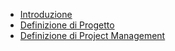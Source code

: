 * [Introduzione](01_introduzione.md)
* [Definizione di Progetto](02_definizione_di_progetto.md)
* [Definizione di Project Management](03_definizione_di_project_management.md)